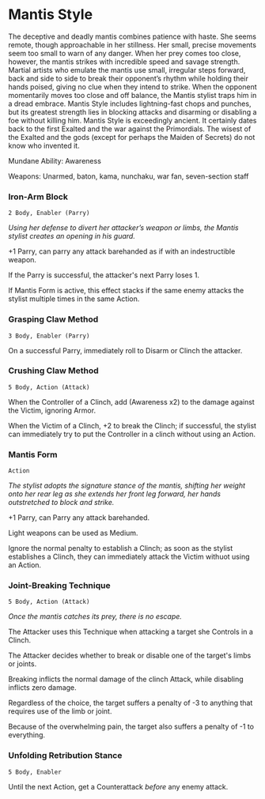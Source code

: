 Mantis Style
============

The deceptive and deadly mantis combines patience with haste.
She seems remote, though approachable in her stillness.
Her small, precise movements seem too small to warn of any danger.
When her prey comes too close, however, the mantis strikes with incredible speed and savage strength.
Martial artists who emulate the mantis use small, irregular steps forward, back and side to side to break their opponent’s rhythm while holding their hands poised, giving no clue when they intend to strike.
When the opponent momentarily moves too close and off balance, the Mantis stylist traps him in a dread embrace.
Mantis Style includes lightning-fast chops and punches, but its greatest strength lies in blocking attacks and disarming or disabling a foe without killing him.
Mantis Style is exceedingly ancient. It certainly dates back to the first Exalted and the war against the Primordials.
The wisest of the Exalted and the gods (except for perhaps the Maiden of Secrets) do not know who invented it.

Mundane Ability: Awareness

Weapons: Unarmed, baton, kama, nunchaku, war fan, seven-section staff


### Iron-Arm Block
`2 Body, Enabler (Parry)`

*Using her defense to divert her attacker’s weapon or limbs, the Mantis stylist creates an opening in his guard.*

+1 Parry, can parry any attack barehanded as if with an indestructible weapon.

If the Parry is successful, the attacker's next Parry loses 1.

If Mantis Form is active, this effect stacks if the same enemy attacks the stylist multiple times in the same Action.


### Grasping Claw Method
`3 Body, Enabler (Parry)`

On a successful Parry, immediately roll to Disarm or Clinch the attacker.


### Crushing Claw Method
`5 Body, Action (Attack)`

When the Controller of a Clinch, add (Awareness x2) to the damage against the Victim, ignoring Armor.

When the Victim of a Clinch, +2 to break the Clinch; if successful, the stylist can immediately try to put the Controller in a clinch without using an Action.


### Mantis Form
`Action`

*The stylist adopts the signature stance of the mantis, shifting her weight onto her rear leg as she extends her front leg forward, her hands outstretched to block and strike.*

+1 Parry, can Parry any attack barehanded.

Light weapons can be used as Medium.

Ignore the normal penalty to establish a Clinch; as soon as the stylist establishes a Clinch, they can immediately attack the Victim withuot using an Action.


### Joint-Breaking Technique
`5 Body, Action (Attack)`

*Once the mantis catches its prey, there is no escape.*

The Attacker uses this Technique when attacking a target she Controls in a Clinch.

The Attacker decides whether to break or disable one of the target's limbs or joints.

Breaking inflicts the normal damage of the clinch Attack, while disabling inflicts zero damage.

Regardless of the choice, the target suffers a penalty of -3 to anything that requires use of the limb or joint.

Because of the overwhelming pain, the target also suffers a penalty of -1 to everything.


### Unfolding Retribution Stance
`5 Body, Enabler`

Until the next Action, get a Counterattack *before* any enemy attack.
